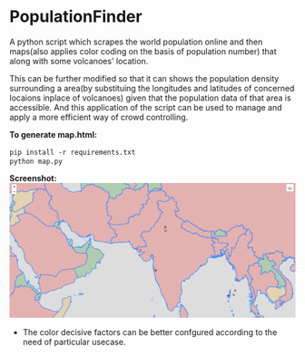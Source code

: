 # PopulationFinder
A python script which scrapes the world population online and then maps(also applies color coding on the basis of population number) that along with some volcanoes' location.

This can be further modified so that it can shows the population density surrounding a area(by substituing the longitudes and latitudes of concerned locaions inplace of volcanoes) given that the population data of that area is accessible. And this application of the script can be used to manage and apply a more efficient way of crowd controlling.


**To generate map.html:**

```
pip install -r requirements.txt
python map.py
```

**Screenshot:**
![Screenshot](screenshot.png)
* The color decisive factors can be better confgured according to the need of particular usecase.
